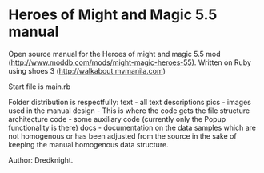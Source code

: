 # Heroes of Might and Magic 5.5 manual
Open source manual for the Heroes of might and magic 5.5 mod (http://www.moddb.com/mods/might-magic-heroes-55).
Written on Ruby using shoes 3 (http://walkabout.mvmanila.com)

Start file is main.rb

Folder distribution is respectfully:
text - all text descriptions
pics - images used in the manual
design - This is where the code gets the file structure architecture
code - some auxiliary code (currently only the Popup functionality is there)
docs - documentation on the data samples which are not homogenous or has been adjusted from the source in the sake of keeping the manual homogenous data structure.

Author: Dredknight.
